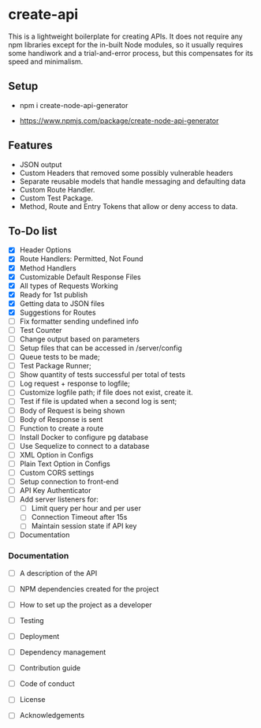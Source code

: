 # create-api

This is a lightweight boilerplate for creating APIs. It does not require any npm libraries except for the in-built Node modules, so it usually requires some handiwork and a trial-and-error process, but this compensates for its speed and minimalism.

## Setup

- npm i create-node-api-generator

- https://www.npmjs.com/package/create-node-api-generator

## Features
- JSON output
- Custom Headers that removed some possibly vulnerable headers
- Separate reusable models that handle messaging and defaulting data
- Custom Route Handler.
- Custom Test Package.
- Method, Route and Entry Tokens that allow or deny access to data.
## To-Do list

- [X] Header Options
- [X] Route Handlers: Permitted, Not Found
- [X] Method Handlers
- [X] Customizable Default Response Files
- [X] All types of Requests Working
- [X] Ready for 1st publish
- [X] Getting data to JSON files
- [X] Suggestions for Routes
- [ ] Fix formatter sending undefined info
- [ ] Test Counter
- [ ] Change output based on parameters
- [ ] Setup files that can be accessed in /server/config
- [ ] Queue tests to be made;
- [ ] Test Package Runner;
- [ ] Show quantity of tests successful per total of tests
- [ ] Log request + response to logfile;
- [ ] Customize logfile path; if file does not exist, create it.
- [ ] Test if file is updated when a second log is sent;
- [ ] Body of Request is being shown
- [ ] Body of Response is sent
- [ ] Function to create a route
- [ ] Install Docker to configure pg database
- [ ] Use Sequelize to connect to a database
- [ ] XML Option in Configs
- [ ] Plain Text Option in Configs
- [ ] Custom CORS settings
- [ ] Setup connection to front-end
- [ ] API Key Authenticator
- [ ] Add server listeners for:
    - [ ] Limit query per hour and per user
    - [ ] Connection Timeout after 15s
    - [ ] Maintain session state if API key
- [ ] Documentation

### Documentation

- [ ] A description of the API
- [ ] NPM dependencies created for the project
- [ ] How to set up the project as a developer
- [ ] Testing
- [ ] Deployment
- [ ] Dependency management
- [ ] Contribution guide
- [ ] Code of conduct
- [ ] License
- [ ] Acknowledgements














